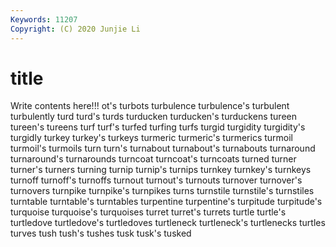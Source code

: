 ```yaml
---
Keywords: 11207
Copyright: (C) 2020 Junjie Li
---
```


# title

Write contents here!!!
ot's 
turbots 
turbulence 
turbulence's 
turbulent 
turbulently 
turd 
turd's
turds 
turducken 
turducken's 
turduckens 
tureen 
tureen's 
tureens 
turf 
turf's 
turfed
turfing 
turfs 
turgid 
turgidity 
turgidity's 
turgidly 
turkey 
turkey's 
turkeys 
turmeric
turmeric's 
turmerics 
turmoil 
turmoil's 
turmoils 
turn 
turn's 
turnabout 
turnabout's 
turnabouts
turnaround 
turnaround's 
turnarounds 
turncoat 
turncoat's 
turncoats 
turned 
turner 
turner's 
turners
turning 
turnip 
turnip's 
turnips 
turnkey 
turnkey's 
turnkeys 
turnoff 
turnoff's 
turnoffs
turnout 
turnout's 
turnouts 
turnover 
turnover's 
turnovers 
turnpike 
turnpike's 
turnpikes 
turns
turnstile 
turnstile's 
turnstiles 
turntable 
turntable's 
turntables 
turpentine 
turpentine's 
turpitude 
turpitude's
turquoise 
turquoise's 
turquoises 
turret 
turret's 
turrets 
turtle 
turtle's 
turtledove 
turtledove's
turtledoves 
turtleneck 
turtleneck's 
turtlenecks 
turtles 
turves 
tush 
tush's 
tushes 
tusk
tusk's 
tusked 
